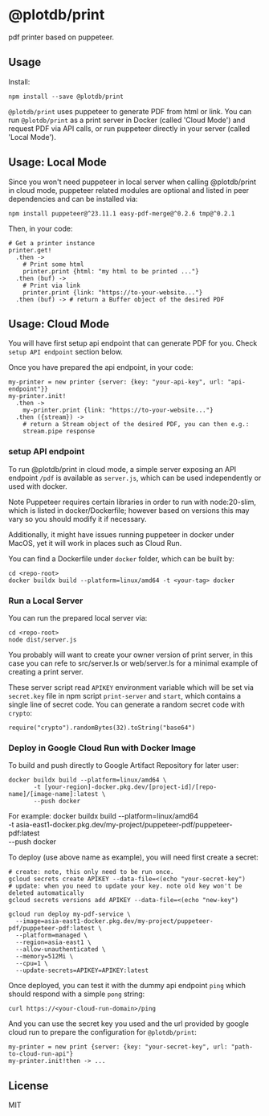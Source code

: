 # @plotdb/print

pdf printer based on puppeteer.


## Usage

Install:

    npm install --save @plotdb/print


`@plotdb/print` uses puppeteer to generate PDF from html or link. You can run `@plotdb/print` as a print server in Docker (called 'Cloud Mode') and request PDF via API calls, or run puppeteer directly in your server (called 'Local Mode').


## Usage: Local Mode

Since you won't need puppeteer in local server when calling @plotdb/print in cloud mode, puppeteer related modules are optional and listed in peer dependencies and can be installed via:

    npm install puppeteer@^23.11.1 easy-pdf-merge@^0.2.6 tmp@^0.2.1

Then, in your code:

    # Get a printer instance 
    printer.get!
      .then ->
        # Print some html
        printer.print {html: "my html to be printed ..."}
      .then (buf) ->
        # Print via link
        printer.print {link: "https://to-your-website..."}
      .then (buf) -> # return a Buffer object of the desired PDF


## Usage: Cloud Mode

You will have first setup api endpoint that can generate PDF for you. Check `setup API endpoint` section below.

Once you have prepared the api endpoint, in your code:

    my-printer = new printer {server: {key: "your-api-key", url: "api-endpoint"}}
    my-printer.init!
      .then ->
        my-printer.print {link: "https://to-your-website..."}
      .then ({stream}) -> 
        # return a Stream object of the desired PDF, you can then e.g.:
        stream.pipe response


### setup API endpoint

To run @plotdb/print in cloud mode, a simple server exposing an API endpoint `/pdf` is available as `server.js`, which can be used independently or used with docker.

Note Puppeteer requires certain libraries in order to run with node:20-slim, which is listed in docker/Dockerfile; however based on versions this may vary so you should modify it if necessary.

Additionally, it might have issues running puppeteer in docker under MacOS, yet it will work in places such as Cloud Run.

You can find a Dockerfile under `docker` folder, which can be built by:

    cd <repo-root>
    docker buildx build --platform=linux/amd64 -t <your-tag> docker


### Run a Local Server

You can run the prepared local server via:

    cd <repo-root>
    node dist/server.js

You probably will want to create your owner version of print server, in this case you can refe to src/server.ls or web/server.ls for a minimal example of creating a print server.

These server script read `APIKEY` environment variable which will be set via `secret.key` file in npm script `print-server` and `start`, which contains a single line of secret code. You can generate a random secret code with `crypto`:

    require("crypto").randomBytes(32).toString("base64")


### Deploy in Google Cloud Run with Docker Image

To build and push directly to Google Artifact Repository for later user:

    docker buildx build --platform=linux/amd64 \
           -t [your-region]-docker.pkg.dev/[project-id]/[repo-name]/[image-name]:latest \
           --push docker

For example:
    docker buildx build --platform=linux/amd64 \
           -t asia-east1-docker.pkg.dev/my-project/puppeteer-pdf/puppeteer-pdf:latest \
           --push docker

To deploy (use above name as example), you will need first create a secret:

    # create: note, this only need to be run once.
    gcloud secrets create APIKEY --data-file=<(echo "your-secret-key")
    # update: when you need to update your key. note old key won't be deleted automatically
    gcloud secrets versions add APIKEY --data-file=<(echo "new-key")

    gcloud run deploy my-pdf-service \
      --image=asia-east1-docker.pkg.dev/my-project/puppeteer-pdf/puppeteer-pdf:latest \
      --platform=managed \
      --region=asia-east1 \
      --allow-unauthenticated \
      --memory=512Mi \
      --cpu=1 \
      --update-secrets=APIKEY=APIKEY:latest

Once deployed, you can test it with the dummy api endpoint `ping` which should respond with a simple `pong` string:

    curl https://<your-cloud-run-domain>/ping


And you can use the secret key you used and the url provided by google cloud run to prepare the configuration for `@plotdb/print`:

    my-printer = new print {server: {key: "your-secret-key", url: "path-to-cloud-run-api"}
    my-printer.init!then -> ... 


## License

MIT
